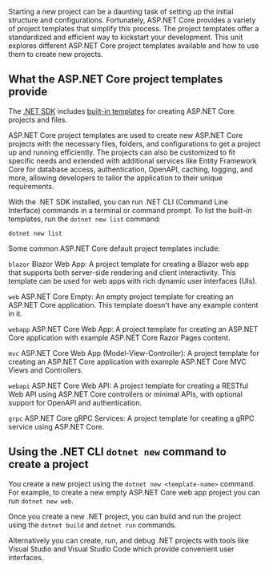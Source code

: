 Starting a new project can be a daunting task of setting up the initial structure and configurations. Fortunately, ASP.NET Core provides a variety of project templates that simplify this process. The project templates offer a standardized and efficient way to kickstart your development. This unit explores different ASP.NET Core project templates available and how to use them to create new projects.

## What the ASP.NET Core project templates provide

The [.NET SDK](https://dotnet.microsoft.com/download) includes [built-in templates](/dotnet/core/tools/dotnet-new-sdk-templates) for creating ASP.NET Core projects and files.

ASP.NET Core project templates are used to create new ASP.NET Core projects with the necessary files, folders, and configurations to get a project up and running efficiently. The projects can also be customized to fit specific needs and extended with additional services like Entity Framework Core for database access, authentication, OpenAPI, caching, logging, and more, allowing developers to tailor the application to their unique requirements.

With the .NET SDK installed, you can run .NET CLI (Command Line Interface) commands in a terminal or command prompt. To list the built-in templates, run the `dotnet new list` command:

```dotnetcli
dotnet new list
```

Some common ASP.NET Core default project templates include:

`blazor`
Blazor Web App: A project template for creating a Blazor web app that supports both server-side rendering and client interactivity. This template can be used for web apps with rich dynamic user interfaces (UIs).

`web`
ASP.NET Core Empty: An empty project template for creating an ASP.NET Core application. This template doesn't have any example content in it.

`webapp`
ASP.NET Core Web App: A project template for creating an ASP.NET Core application with example ASP.NET Core Razor Pages content.

`mvc`
ASP.NET Core Web App (Model-View-Controller): A project template for creating an ASP.NET Core application with example ASP.NET Core MVC Views and Controllers.

`webapi`
ASP.NET Core Web API: A project template for creating a RESTful Web API using ASP.NET Core controllers or minimal APIs, with optional support for OpenAPI and authentication.

`grpc`
ASP.NET Core gRPC Services: A project template for creating a gRPC service using ASP.NET Core. 

## Using the .NET CLI `dotnet new` command to create a project

You create a new project using the `dotnet new <template-name>` command. For example, to create a new empty ASP.NET Core web app project you can run `dotnet new web`.

Once you create a new .NET project, you can build and run the project using the `dotnet build` and `dotnet run` commands. 

Alternatively you can create, run, and debug .NET projects with tools like Visual Studio and Visual Studio Code which provide convenient user interfaces.
